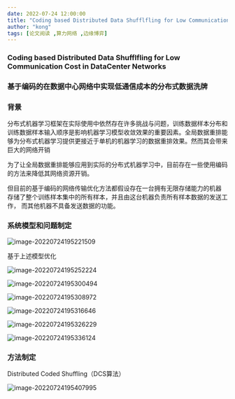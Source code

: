 ```yaml
---
date: 2022-07-24 12:00:00
title: "Coding based Distributed Data Shufflfling for Low Communication Cost in DataCenter Networks"
author: "kong"
tags: [论文阅读 ,算力网络 ,边缘博弈]
---
```


### Coding based Distributed Data Shufflfling for Low Communication Cost in DataCenter Networks

### 基于编码的在数据中心网络中实现低通信成本的分布式数据洗牌



### 背景

分布式机器学习框架在实际使用中依然存在许多挑战与问题，训练数据样本分布和训练数据样本输入顺序是影响机器学习模型收敛效果的重要因素。全局数据重排能够为分布式机器学习提供更接近于单机的机器学习的数据重排效果。然而其会带来巨大的网络开销

为了让全局数据重排能够应用到实际的分布式机器学习中，目前存在一些使用编码的方法来降低其网络资源开销。

但目前的基于编码的网络传输优化方法都假设存在一台拥有无限存储能力的机器
存储了整个训练样本集中的所有样本，并且由这台机器负责所有样本数据的发送工作，
而其他机器不具备发送数据的功能。

### 系统模型和问题制定



![image-20220724195221509](https://cdn.jsdelivr.net/gh/Kong-PR/Typora-picture@latest/img/image-20220724195221509.png)

基于上述模型优化



![image-20220724195252224](https://cdn.jsdelivr.net/gh/Kong-PR/Typora-picture@latest/img/image-20220724195252224.png)

![image-20220724195300494](https://cdn.jsdelivr.net/gh/Kong-PR/Typora-picture@latest/img/image-20220724195300494.png)

![image-20220724195308972](https://cdn.jsdelivr.net/gh/Kong-PR/Typora-picture@latest/img/image-20220724195308972.png)

![image-20220724195316646](https://cdn.jsdelivr.net/gh/Kong-PR/Typora-picture@latest/img/image-20220724195316646.png)

![image-20220724195326229](https://cdn.jsdelivr.net/gh/Kong-PR/Typora-picture@latest/img/image-20220724195326229.png)

![image-20220724195336124](https://cdn.jsdelivr.net/gh/Kong-PR/Typora-picture@latest/img/image-20220724195336124.png)





### 方法制定

Distributed Coded Shuffling（DCS算法）

![image-20220724195407995](https://cdn.jsdelivr.net/gh/Kong-PR/Typora-picture@latest/img/image-20220724195407995.png)

